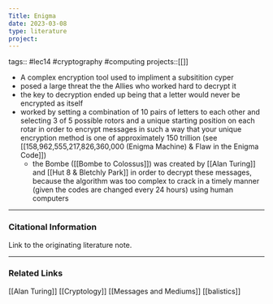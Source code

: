 ```yaml
---
Title: Enigma
date: 2023-03-08
type: literature
project:
---
```

tags:: #lec14 #cryptography #computing 
projects::[[]]


-   A complex encryption tool used to impliment a subsitition cyper
- posed a large threat the the Allies who worked hard to decrypt it
- the key to decryption ended up being that a letter would never be encrypted as itself
- worked by setting a combination of 10 pairs of letters to each other and selecting 3 of 5 possible rotors and a unique starting position on each rotar in order to encrypt messages in such a way that your unique encryption method is one of approximately 150 trillion (see [[158,962,555,217,826,360,000 (Enigma Machine) & Flaw in the Enigma Code]])
	- the Bombe ([[Bombe to Colossus]]) was created by [[Alan Turing]] and [[Hut 8 & Bletchly Park]] in order to decrypt these messages, because the algorithm was too complex to crack in a timely manner (given the codes are changed every 24 hours) using human computers

---
### Citational Information

Link to the originating literature note.

---

### Related Links

[[Alan Turing]]
[[Cryptology]]
[[Messages and Mediums]]
[[balistics]]
